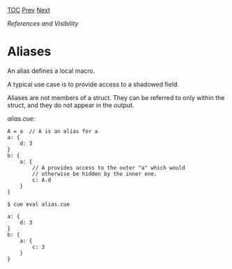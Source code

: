 [TOC](Readme.md) [Prev](selectors.md) [Next](emit.md)

_References and Visibility_

# Aliases

An alias defines a local macro.

A typical use case is to provide access to a shadowed field.

Aliases are not members of a struct. They can be referred to only within the
struct, and they do not appear in the output.

<!-- CUE editor -->
_alias.cue:_
```
A = a  // A is an alias for a
a: {
    d: 3
}
b: {
    a: {
        // A provides access to the outer "a" which would
        // otherwise be hidden by the inner one.
        c: A.d
    }
}
```

<!-- result -->
`$ cue eval alias.cue`
```
a: {
    d: 3
}
b: {
    a: {
        c: 3
    }
}
```
